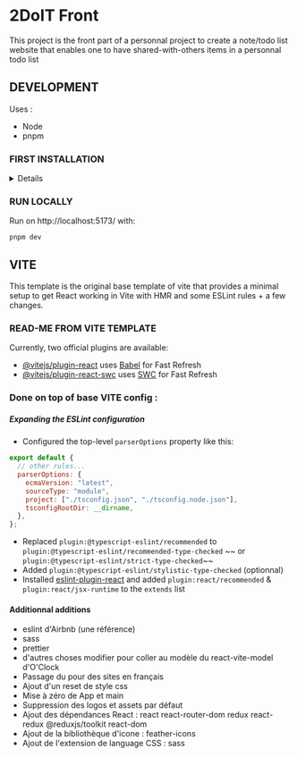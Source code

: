 # 2DoIT Front

This project is the front part of a personnal project to create a note/todo list website that enables one to have shared-with-others items in a personnal todo list

## DEVELOPMENT

Uses :

- Node
- pnpm

### FIRST INSTALLATION

<details>
Cloner le repo vite-amidon dans un dossier (dossier où seront les projets qui utiliseront le modèle) :

```
git clone git@github.com:AmiDon-App/vite-model-amidon.git
```

Ouvrir un terminal dans le dossier où le modèle vite-amidon a été cloné et utiliser la commande d'installation :

```
./vite-amidon/bin/install.sh
# si nécessaire, donner les droits à ce fichier :
# `chmod +x ./vite-amidon/bin/install.sh`
```

Renseigner :

```
git@github.com:MarionLeblanc77/2DoIt_front.git
```

La première fois, cette installation lance VSC, installe les dépendances et active aussi le serveur de dev sur localhost:5173. Le site est normalement accessible sur http://localhost:5173/.

</details>

### RUN LOCALLY

Run on http://localhost:5173/ with:

```
pnpm dev
```

## VITE

This template is the original base template of vite that provides a minimal setup to get React working in Vite with HMR and some ESLint rules + a few changes.

### READ-ME FROM VITE TEMPLATE

Currently, two official plugins are available:

- [@vitejs/plugin-react](https://github.com/vitejs/vite-plugin-react/blob/main/packages/plugin-react/README.md) uses [Babel](https://babeljs.io/) for Fast Refresh
- [@vitejs/plugin-react-swc](https://github.com/vitejs/vite-plugin-react-swc) uses [SWC](https://swc.rs/) for Fast Refresh

### Done on top of base VITE config :

##### Expanding the ESLint configuration

- Configured the top-level `parserOptions` property like this:

```js
export default {
  // other rules...
  parserOptions: {
    ecmaVersion: "latest",
    sourceType: "module",
    project: ["./tsconfig.json", "./tsconfig.node.json"],
    tsconfigRootDir: __dirname,
  },
};
```

- Replaced `plugin:@typescript-eslint/recommended` to `plugin:@typescript-eslint/recommended-type-checked` ~~ or `plugin:@typescript-eslint/strict-type-checked`~~
- Added `plugin:@typescript-eslint/stylistic-type-checked` (optionnal)
- Installed [eslint-plugin-react](https://github.com/jsx-eslint/eslint-plugin-react) and added `plugin:react/recommended` & `plugin:react/jsx-runtime` to the `extends` list

#### Additionnal additions

- eslint d'Airbnb (une référence)
- sass
- prettier
- d'autres choses modifier pour coller au modèle du react-vite-model d'O'Clock
- Passage du <html lang="fr"> pour des sites en français
- Ajout d'un reset de style css
- Mise à zéro de App et main
- Suppression des logos et assets par défaut
- Ajout des dépendances React : react react-router-dom redux react-redux @reduxjs/toolkit react-dom
- Ajout de la bibliothèque d'icone : feather-icons
- Ajout de l'extension de language CSS : sass
